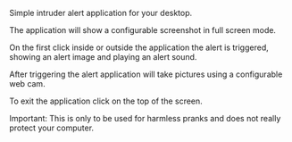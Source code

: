 Simple intruder alert application for your desktop.

The application will show a configurable screenshot in full screen mode.

On the first click inside or outside the application the alert is triggered, showing an alert image and playing an alert sound.

After triggering the alert application will take pictures using a configurable web cam.


To exit the application click on the top of the screen.

 
Important: This is only to be used for harmless pranks and does not really protect your computer.